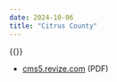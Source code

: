 ```yaml
---
date: 2024-10-06
title: "Citrus County"
---
```


{{<divider-title title="Evacuation Zones" align="left">}}

- [cms5.revize.com](https://cms5.revize.com/revize/citrus/divisions/bureau%20support%20operations/EM/Evac%20Map2024.pdf) (PDF)